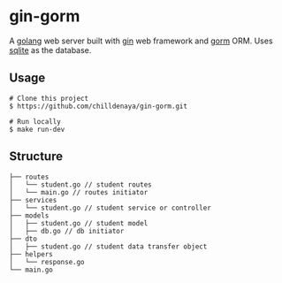 # gin-gorm

A [golang](https://go.dev/) web server built with [gin](https://gin-gonic.com/) web framework and [gorm](https://gorm.io/index.html) ORM. Uses [sqlite](https://sqlite.org/index.html) as the database.

## Usage

```
# Clone this project 
$ https://github.com/chilldenaya/gin-gorm.git

# Run locally
$ make run-dev
```

## Structure
```
├── routes
│   └── student.go // student routes
│   └── main.go // routes initiator
├── services
│   └── student.go // student service or controller
├── models
│   ├── student.go // student model
│   ├── db.go // db initiator
├── dto
│   ├── student.go // student data transfer object
├── helpers
│   └── response.go
└── main.go
```


